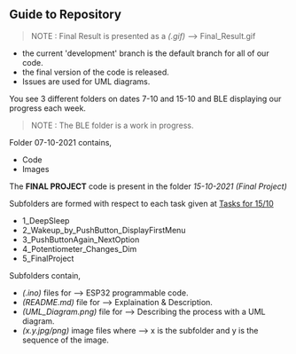## Guide to Repository

> NOTE : Final Result is presented as a *(.gif)* --> Final_Result.gif 

- the current 'development' branch is the default branch for all of our code.
- the final version of the code is released.
- Issues are used for UML diagrams.

You see 3 different folders on dates 7-10 and 15-10 and BLE displaying our 
progress each week.

> NOTE : The BLE folder is a work in progress.

Folder 07-10-2021 contains,
- Code
- Images

The **FINAL PROJECT** code is present in the folder
*15-10-2021 (Final Project)*

Subfolders are formed with respect to each task given at [Tasks for 15/10](https://ci.mines-stetienne.fr/m-info/iot/lab-1.html#_todo_for_the_1510)

- 1_DeepSleep
- 2_Wakeup_by_PushButton_DisplayFirstMenu
- 3_PushButtonAgain_NextOption
- 4_Potentiometer_Changes_Dim
- 5_FinalProject

Subfolders contain,
- *(.ino)* files for --> ESP32 programmable code.
- *(README.md)* file for --> Explaination & Description.
- *(UML_Diagram.png)* file for --> Describing the process with a UML diagram.
- *(x.y.jpg/png)* image files where --> x is the subfolder and y is the sequence of the image.
